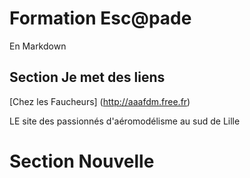 # Formation Esc@pade 
En Markdown

## Section Je met des liens
[Chez les Faucheurs] (http://aaafdm.free.fr)

LE site des passionnés d'aéromodélisme au sud de Lille
# Section Nouvelle
